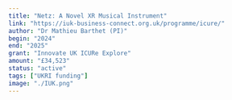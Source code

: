 ```yaml
---
title: "Netz: A Novel XR Musical Instrument"
link: "https://iuk-business-connect.org.uk/programme/icure/"
author: "Dr Mathieu Barthet (PI)"
begin: "2024"
end: "2025"
grant: "Innovate UK ICURe Explore"
amount: "£34,523"
status: "active"
tags: ["UKRI funding"]
image: "./IUK.png"
---
```

